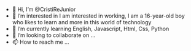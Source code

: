 - 👋 Hi, I’m @CristiReJunior
- 👀 I’m interested in I am interested in working, I am a 16-year-old boy who likes to learn and more in this world of technology
- 🌱 I’m currently learning English, Javascript, Html, Css, Python
- 💞️ I’m looking to collaborate on ...
- 📫 How to reach me ...

<!---
CristiReJunior/CristiReJunior is a ✨ special ✨ repository because its `README.md` (this file) appears on your GitHub profile.
You can click the Preview link to take a look at your changes.
--->
